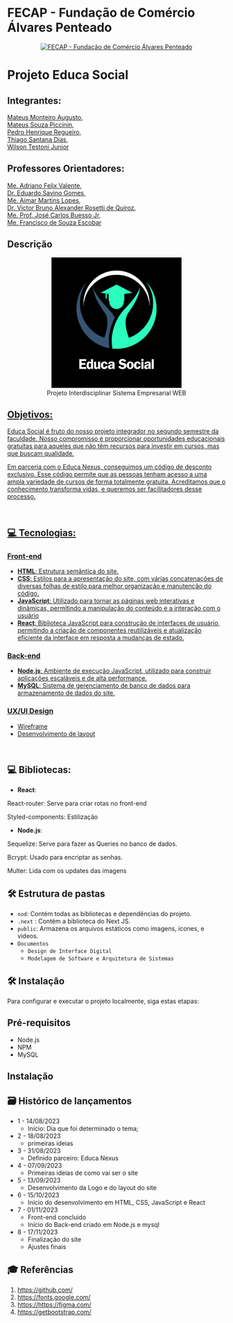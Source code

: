 # FECAP - Fundação de Comércio Álvares Penteado

<p align="center">
<a href= "https://www.fecap.br/"><img src="https://encrypted-tbn0.gstatic.com/images?q=tbn:ANd9GcRhZPrRa89Kma0ZZogxm0pi-tCn_TLKeHGVxywp-LXAFGR3B1DPouAJYHgKZGV0XTEf4AE&usqp=CAU" alt="FECAP - Fundação de Comércio Álvares Penteado" border="0"></a>
</p>

# Projeto Educa Social

## Integrantes:
<a href="https://www.linkedin.com/in/mateusmonteiroaugusto/">Mateus Monteiro Augusto</a>, <br>
<a href="https://www.linkedin.com/in/victorbarq/">Mateus Souza Piccinin</a>, <br>
<a href="https://www.linkedin.com/in/victorbarq/">Pedro Henrique Regueiro</a>, <br>
<a href="https://www.linkedin.com/in/victorbarq/">Thiago Santana Dias</a>, <br>
<a href="https://www.linkedin.com/in/victorbarq/">Wilson Testoni Junior</a>

## Professores Orientadores: 
<a href="https://www.linkedin.com/in/adriano-valente-534576135/">Me. Adriano Felix Valente</a>, <br>
<a href="https://www.linkedin.com/in/eduardo-savino-gomes-77833a10/">Dr. Eduardo Savino Gomes</a>, <br>
<a href="https://www.linkedin.com/in/aimarlopes/">Me. Aimar Martins Lopes</a>, <br>
<a href="https://www.linkedin.com/in/victorbarq/">Dr. Victor Bruno Alexander Rosetti de Quiroz</a>,<br>
<a href="https://www.linkedin.com/in/jos%C3%A9-carlos-buesso-jr-15462234/">Me. Prof. José Carlos Buesso Jr</a>, <br>
<a href="https://www.linkedin.com/in/francisco-escobar/">Me. Francisco de Souza Escobar</a>


## Descrição
<p align="center">
<img src="https://github.com/2023-2-NADS2/Projeto9/blob/main/Imagens/logo.png" border="0" width="300"> <br>
  Projeto Interdisciplinar Sistema Empresarial WEB  <a href="/">
</p>


## Objetivos: <br>
<p>Educa Social é fruto do nosso projeto integrador no segundo semestre da faculdade. Nosso compromisso é proporcionar oportunidades educacionais gratuitas para aqueles que não têm recursos para investir em cursos, mas que buscam qualidade. </p>
<p> Em parceria com o Educa Nexus, conseguimos um código de desconto exclusivo. Esse código permite que as pessoas tenham acesso a uma ampla variedade de cursos de forma totalmente gratuita. Acreditamos que o conhecimento transforma vidas, e queremos ser facilitadores desse processo.</p> <br>

## 💻 Tecnologias: <br>
### Front-end
- **HTML**: Estrutura semântica do site.
- **CSS**: Estilos para a apresentação do site, com várias concatenações de diversas folhas de estilo para melhor organização e manutenção do código.
- **JavaScript**: Utilizado para tornar as páginas web interativas e dinâmicas, permitindo a manipulação do conteúdo e a interação com o usuário
- **React**:  Biblioteca JavaScript para construção de interfaces de usuário, permitindo a criação de componentes reutilizáveis e atualização eficiente da interface em resposta a mudanças de estado.

### Back-end
- **Node.js**: Ambiente de execução JavaScript, utilizado para construir aplicações escaláveis e de alta performance.
- **MySQL**: Sistema de gerenciamento de banco de dados para armazenamento de dados do site.

### UX/UI Design
- <a href="https://www.figma.com/file/M33fxI2bjVKQenw25Oj4E4/Wireframe-P03?type=design&node-id=0-1&mode=design"> Wireframe</a><br>
- <a href="https://www.figma.com/file/rRDqPpipYdsBG4X91Bhqaa/Layout-E03?type=design&node-id=0-1&mode=design"> Desenvolvimento de layout</a><br>
<br>

## 💻 Bibliotecas: <br> 
- **React**:
<p>React-router: Serve para criar rotas no front-end</p>
<p>Styled-components: Estilização</p>

- **Node.js**:
<p>Sequelize: Serve para fazer as Queries no banco de dados.</p>
<p>Bcrypt: Usado para encriptar as senhas.</p>
<p>Multer: Lida com os updates das imagens</p>

## 🛠 Estrutura de pastas

- `nod`: Contém todas as bibliotecas e dependências do projeto.
- `.next` : Contém a biblioteca do Next JS.
- `public`: Armazena os arquivos estáticos como imagens, ícones, e videos.
- `Documentos`
    - `Design de Interface Digital`
    - `Modelagem de Software e Arquitetura de Sistemas`

## 🛠 Instalação

Para configurar e executar o projeto localmente, siga estas etapas:

## Pré-requisitos
- Node.js 
- NPM 
- MySQL
## Instalação


## 🗃 Histórico de lançamentos
* 1 - 14/08/2023
    * Início: Dia que foi determinado o tema;
* 2 - 18/08/2023
    * primeiras ideias
* 3 - 31/08/2023
    * Definido parceiro: Educa Nexus
* 4 - 07/09/2023
    * Primeiras ideias de como vai ser o site
* 5 - 13/09/2023
    * Desenvolvimento da Logo e do layout do site
* 6 - 15/10/2023
    * Início do desenvolvimento em HTML, CSS, JavaScript e React 
* 7 - 01/11/2023
    * Front-end concluido
    * Início do Back-end criado em Node.js e mysql
* 8 - 17/11/2023
    * Finalização do site
    * Ajustes finais

  
## 🎓 Referências
1. <https://github.com/>
2. <https://fonts.google.com/>
3. <https://https://figma.com/>
4. <https://getbootstrap.com/>
